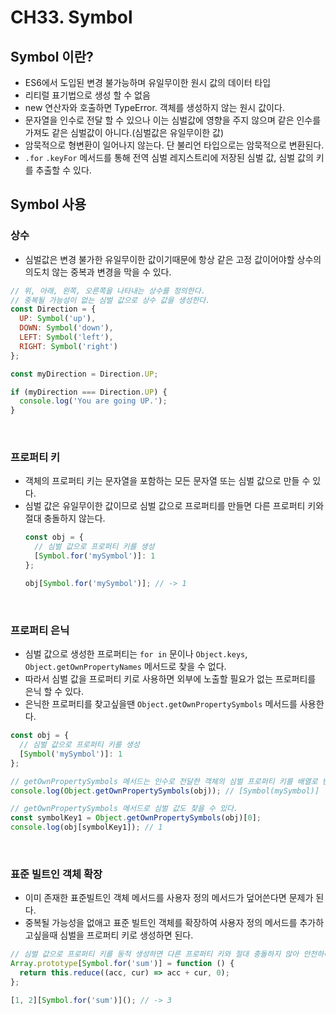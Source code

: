 # CH33. Symbol

## Symbol 이란?
- ES6에서 도입된 변경 불가능하며 유일무이한 원시 값의 데이터 타입
- 리티럴 표기법으로 생성 할 수 없음
- new 연산자와 호출하면 TypeError. 객체를 생성하지 않는 원시 값이다.
- 문자열을 인수로 전달 할 수 있으나 이는 심벌값에 영향을 주지 않으며 같은 인수를 가져도 같은 심벌값이 아니다.(심벌값은 유일무이한 값)
- 암묵적으로 형변환이 일어나지 않는다. 단 불리언 타입으로는 암묵적으로 변환된다.
- `.for` `.keyFor` 메서드를 통해 전역 심벌 레지스트리에 저장된 심벌 값, 심벌 값의 키를 추출할 수 있다.

## Symbol 사용
### 상수
- 심벌값은 변경 불가한 유일무이한 값이기때문에 항상 같은 고정 값이어야할 상수의 의도치 않는 중복과 변경을 막을 수 있다.
```jsx
// 위, 아래, 왼쪽, 오른쪽을 나타내는 상수를 정의한다.
// 중복될 가능성이 없는 심벌 값으로 상수 값을 생성한다.
const Direction = {
  UP: Symbol('up'),
  DOWN: Symbol('down'),
  LEFT: Symbol('left'),
  RIGHT: Symbol('right')
};

const myDirection = Direction.UP;

if (myDirection === Direction.UP) {
  console.log('You are going UP.');
}
```


<br>

### 프로퍼티 키
- 객체의 프로퍼티 키는 문자열을 포함하는 모든 문자열 또는 심벌 값으로 만들 수 있다.
- 심벌 값은 유일무이한 값이므로 심벌 값으로 프로퍼티를 만들면 다른 프로퍼티 키와 절대 충돌하지 않는다.
  ```jsx
  const obj = {
    // 심벌 값으로 프로퍼티 키를 생성
    [Symbol.for('mySymbol')]: 1
  };
  
  obj[Symbol.for('mySymbol')]; // -> 1
  ```
<br>

### 프로퍼티 은닉
- 심벌 값으로 생성한 프로퍼티는 `for in` 문이나 `Object.keys`, `Object.getOwnPropertyNames` 메서드로 찾을 수 없다.
- 따라서 심벌 값을 프로퍼티 키로 사용하면 외부에 노출할 필요가 없는 프로퍼티를 은닉 할 수 있다.
- 은닉한 프로퍼티를 찾고싶을땐 `Object.getOwnPropertySymbols` 메서드를 사용한다.
```js
const obj = {
  // 심벌 값으로 프로퍼티 키를 생성
  [Symbol('mySymbol')]: 1
};

// getOwnPropertySymbols 메서드는 인수로 전달한 객체의 심벌 프로퍼티 키를 배열로 반환한다.
console.log(Object.getOwnPropertySymbols(obj)); // [Symbol(mySymbol)]

// getOwnPropertySymbols 메서드로 심벌 값도 찾을 수 있다.
const symbolKey1 = Object.getOwnPropertySymbols(obj)[0];
console.log(obj[symbolKey1]); // 1
```
<br>

### 표준 빌트인 객체 확장
- 이미 존재한 표준빌트인 객체 메서드를 사용자 정의 메서드가 덮어쓴다면 문제가 된다.
- 중복될 가능성을 없애고 표준 빌트인 객체를 확장하여 사용자 정의 메서드를 추가하고싶을때 심벌을 프로퍼티 키로 생성하면 된다.
```js
// 심벌 값으로 프로퍼티 키를 동적 생성하면 다른 프로퍼티 키와 절대 충돌하지 않아 안전하다.
Array.prototype[Symbol.for('sum')] = function () {
  return this.reduce((acc, cur) => acc + cur, 0);
};

[1, 2][Symbol.for('sum')](); // -> 3
```
<br>
